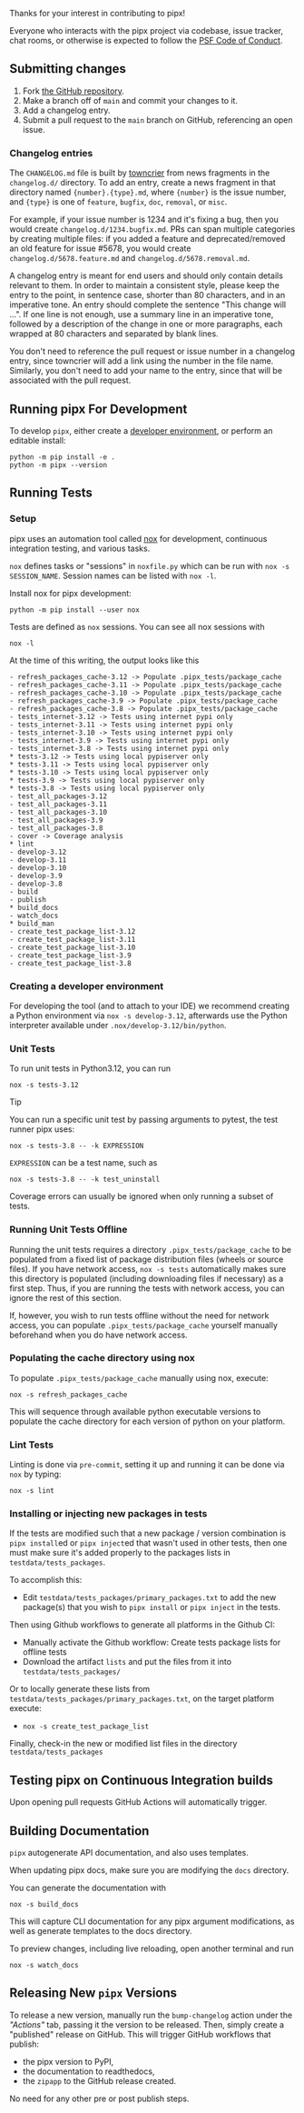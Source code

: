 Thanks for your interest in contributing to pipx!

Everyone who interacts with the pipx project via codebase, issue tracker, chat rooms, or otherwise is expected to follow
the [PSF Code of Conduct](https://github.com/pypa/.github/blob/main/CODE_OF_CONDUCT.md).


## Submitting changes

1. Fork [the GitHub repository](https://github.com/pypa/pipx).
2. Make a branch off of `main` and commit your changes to it.
3. Add a changelog entry.
4. Submit a pull request to the `main` branch on GitHub, referencing an
   open issue.

### Changelog entries

The `CHANGELOG.md` file is built by
[towncrier](https://pypi.org/project/towncrier/) from news fragments in the
`changelog.d/` directory. To add an entry, create a news fragment in that directory
named `{number}.{type}.md`, where `{number}` is the issue number,
and `{type}` is one of `feature`, `bugfix`, `doc`, `removal`, or `misc`.

For example, if your issue number is 1234 and it's fixing a bug, then you
would create `changelog.d/1234.bugfix.md`. PRs can span multiple
categories by creating multiple files: if you added a feature and
deprecated/removed an old feature for issue #5678, you would create
`changelog.d/5678.feature.md` and `changelog.d/5678.removal.md`.

A changelog entry is meant for end users and should only contain details
relevant to them. In order to maintain a consistent style, please keep
the entry to the point, in sentence case, shorter than 80 characters,
and in an imperative tone. An entry should complete the sentence "This
change will ...". If one line is not enough, use a summary line in an
imperative tone, followed by a description of the change in one or more
paragraphs, each wrapped at 80 characters and separated by blank lines.

You don't need to reference the pull request or issue number in a
changelog entry, since towncrier will add a link using the number in the
file name. Similarly, you don't need to add your name to the entry,
since that will be associated with the pull request.

## Running pipx For Development

To develop `pipx`, either create a [developer environment](#creating-a-developer-environment), or perform an editable
install:

```
python -m pip install -e .
python -m pipx --version
```

## Running Tests

### Setup

pipx uses an automation tool called [nox](https://pypi.org/project/nox/) for development, continuous integration
testing, and various tasks.

`nox` defines tasks or "sessions" in `noxfile.py` which can be run with `nox -s SESSION_NAME`. Session names can be
listed with `nox -l`.

Install nox for pipx development:

```
python -m pip install --user nox
```

Tests are defined as `nox` sessions. You can see all nox sessions with

```
nox -l
```

At the time of this writing, the output looks like this

```
- refresh_packages_cache-3.12 -> Populate .pipx_tests/package_cache
- refresh_packages_cache-3.11 -> Populate .pipx_tests/package_cache
- refresh_packages_cache-3.10 -> Populate .pipx_tests/package_cache
- refresh_packages_cache-3.9 -> Populate .pipx_tests/package_cache
- refresh_packages_cache-3.8 -> Populate .pipx_tests/package_cache
- tests_internet-3.12 -> Tests using internet pypi only
- tests_internet-3.11 -> Tests using internet pypi only
- tests_internet-3.10 -> Tests using internet pypi only
- tests_internet-3.9 -> Tests using internet pypi only
- tests_internet-3.8 -> Tests using internet pypi only
* tests-3.12 -> Tests using local pypiserver only
* tests-3.11 -> Tests using local pypiserver only
* tests-3.10 -> Tests using local pypiserver only
* tests-3.9 -> Tests using local pypiserver only
* tests-3.8 -> Tests using local pypiserver only
- test_all_packages-3.12
- test_all_packages-3.11
- test_all_packages-3.10
- test_all_packages-3.9
- test_all_packages-3.8
- cover -> Coverage analysis
* lint
- develop-3.12
- develop-3.11
- develop-3.10
- develop-3.9
- develop-3.8
- build
- publish
* build_docs
- watch_docs
* build_man
- create_test_package_list-3.12
- create_test_package_list-3.11
- create_test_package_list-3.10
- create_test_package_list-3.9
- create_test_package_list-3.8
```

### Creating a developer environment

For developing the tool (and to attach to your IDE) we recommend creating a Python environment via
`nox -s develop-3.12`, afterwards use the Python interpreter available under `.nox/develop-3.12/bin/python`.

### Unit Tests

To run unit tests in Python3.12, you can run

```
nox -s tests-3.12
```

> [!TIP]
>
> You can run a specific unit test by passing arguments to pytest, the test runner pipx uses:
>
> ```
> nox -s tests-3.8 -- -k EXPRESSION
> ```
>
> `EXPRESSION` can be a test name, such as
>
> ```
> nox -s tests-3.8 -- -k test_uninstall
> ```
>
> Coverage errors can usually be ignored when only running a subset of tests.

### Running Unit Tests Offline

Running the unit tests requires a directory `.pipx_tests/package_cache` to be populated from a fixed list of package
distribution files (wheels or source files). If you have network access, `nox -s tests` automatically makes sure this
directory is populated (including downloading files if necessary) as a first step. Thus, if you are running the tests
with network access, you can ignore the rest of this section.

If, however, you wish to run tests offline without the need for network access, you can populate
`.pipx_tests/package_cache` yourself manually beforehand when you do have network access.

### Populating the cache directory using nox

To populate `.pipx_tests/package_cache` manually using nox, execute:

```
nox -s refresh_packages_cache
```

This will sequence through available python executable versions to populate the cache directory for each version of
python on your platform.

### Lint Tests

Linting is done via `pre-commit`, setting it up and running it can be done via `nox` by typing:

```
nox -s lint
```

### Installing or injecting new packages in tests

If the tests are modified such that a new package / version combination is `pipx install`ed or `pipx inject`ed that
wasn't used in other tests, then one must make sure it's added properly to the packages lists in
`testdata/tests_packages`.

To accomplish this:

- Edit `testdata/tests_packages/primary_packages.txt` to add the new package(s) that you wish to `pipx install` or
  `pipx inject` in the tests.

Then using Github workflows to generate all platforms in the Github CI:

- Manually activate the Github workflow: Create tests package lists for offline tests
- Download the artifact `lists` and put the files from it into `testdata/tests_packages/`

Or to locally generate these lists from `testdata/tests_packages/primary_packages.txt`, on the target platform execute:

- `nox -s create_test_package_list`

Finally, check-in the new or modified list files in the directory `testdata/tests_packages`

## Testing pipx on Continuous Integration builds

Upon opening pull requests GitHub Actions will automatically trigger.

## Building Documentation

`pipx` autogenerate API documentation, and also uses templates.

When updating pipx docs, make sure you are modifying the `docs` directory.

You can generate the documentation with

```
nox -s build_docs
```

This will capture CLI documentation for any pipx argument modifications, as well as generate templates to the docs
directory.

To preview changes, including live reloading, open another terminal and run

```
nox -s watch_docs
```

## Releasing New `pipx` Versions

To release a new version, manually run the `bump-changelog` action under the *"Actions"* tab, passing it the version to
be released. Then, simply create a "published" release on GitHub. This will trigger GitHub workflows that publish:

- the pipx version to PyPI,
- the documentation to readthedocs,
- the `zipapp` to the GitHub release created.

No need for any other pre or post publish steps.

